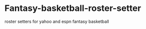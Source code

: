 Fantasy-basketball-roster-setter
================================

roster setters for yahoo and espn fantasy basketball
